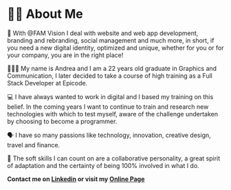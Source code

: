 <h1>👨‍💻 About Me</h1>

📌 With @FAM Vision I deal with website and web app development, branding and rebranding, social management and much more, in short, if you need a new digital identity, optimized and unique, whether for you or for your company, you are in the right place!

🙋🏻‍♂️ My name is Andrea and I am a 22 years old graduate in Graphics and Communication, I later decided to take a course of high training as a Full Stack Developer at Epicode.

💻 I have always wanted to work in digital and I based my training on this belief. In the coming years I want to continue to train and research new technologies with which to test myself, aware of the challenge undertaken by choosing to become a programmer.

🗣️ I have so many passions like technology, innovation, creative design, travel and finance.

🦾 The soft skills I can count on are a collaborative personality, a great spirit of adaptation and the certainty of being 100% involved in what I do.

<b> Contact me on [Linkedin](https://www.linkedin.com/in/andbardii) or visit my [Online Page](https://andbardii.github.io/portfolio/)</b>
